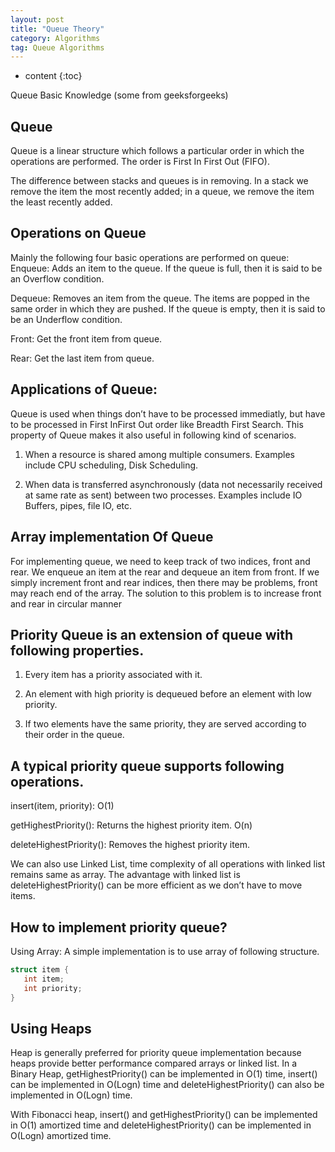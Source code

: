 ```yaml
---
layout: post
title: "Queue Theory"
category: Algorithms
tag: Queue Algorithms
---
```


* content
{:toc}

Queue Basic Knowledge (some from geeksforgeeks)

## Queue

Queue is a linear structure which follows a particular order in which the operations are performed. The order is First In First Out (FIFO). 

The difference between stacks and queues is in removing. In a stack we remove the item the most recently added; in a queue, we remove the item the least recently added.

## Operations on Queue

Mainly the following four basic operations are performed on queue:
Enqueue: Adds an item to the queue. If the queue is full, then it is said to be an Overflow condition.

Dequeue: Removes an item from the queue. The items are popped in the same order in which they are pushed. If the queue is empty, then it is said to be an Underflow condition.

Front: Get the front item from queue.

Rear: Get the last item from queue.

## Applications of Queue:

Queue is used when things don’t have to be processed immediatly, but have to be processed in First InFirst Out order like Breadth First Search. This property of Queue makes it also useful in following kind of scenarios.

1) When a resource is shared among multiple consumers. Examples include CPU scheduling, Disk Scheduling.

2) When data is transferred asynchronously (data not necessarily received at same rate as sent) between two processes. Examples include IO Buffers, pipes, file IO, etc.

## Array implementation Of Queue

For implementing queue, we need to keep track of two indices, front and rear. We enqueue an item at the rear and dequeue an item from front. If we simply increment front and rear indices, then there may be problems, 
front may reach end of the array. The solution to this problem is to increase front and rear in circular manner

## Priority Queue is an extension of queue with following properties.

1) Every item has a priority associated with it.

2) An element with high priority is dequeued before an element with low priority.

3) If two elements have the same priority, they are served according to their order in the queue.

## A typical priority queue supports following operations.

insert(item, priority): O(1)

getHighestPriority(): Returns the highest priority item. O(n)

deleteHighestPriority(): Removes the highest priority item.

We can also use Linked List, time complexity of all operations with linked list remains same as array. The advantage with linked list is deleteHighestPriority() can be more efficient as we don’t have to move items.

## How to implement priority queue?

Using Array: A simple implementation is to use array of following structure.

```cpp
struct item {
   int item;
   int priority;
}
```

## Using Heaps

Heap is generally preferred for priority queue implementation because heaps provide better performance compared arrays or linked list. In a Binary Heap, getHighestPriority() can be implemented in O(1) time, insert() can be implemented in O(Logn) time and deleteHighestPriority() can also be implemented in O(Logn) time.

With Fibonacci heap, insert() and getHighestPriority() can be implemented in O(1) amortized time and deleteHighestPriority() can be implemented in O(Logn) amortized time.

